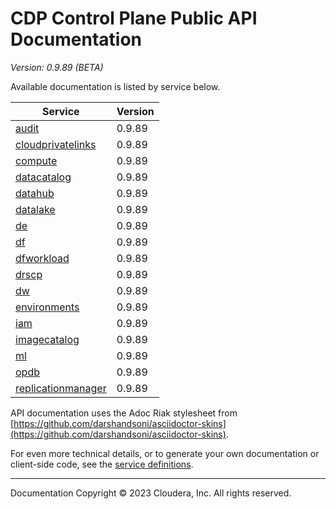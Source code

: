 # CDP Control Plane Public API Documentation

*Version: 0.9.89 (BETA)*

Available documentation is listed by service below.

| Service | Version |
| --- | --- |
| [audit](./audit/index.html) | 0.9.89 |
| [cloudprivatelinks](./cloudprivatelinks/index.html) | 0.9.89 |
| [compute](./compute/index.html) | 0.9.89 |
| [datacatalog](./datacatalog/index.html) | 0.9.89 |
| [datahub](./datahub/index.html) | 0.9.89 |
| [datalake](./datalake/index.html) | 0.9.89 |
| [de](./de/index.html) | 0.9.89 |
| [df](./df/index.html) | 0.9.89 |
| [dfworkload](./dfworkload/index.html) | 0.9.89 |
| [drscp](./drscp/index.html) | 0.9.89 |
| [dw](./dw/index.html) | 0.9.89 |
| [environments](./environments/index.html) | 0.9.89 |
| [iam](./iam/index.html) | 0.9.89 |
| [imagecatalog](./imagecatalog/index.html) | 0.9.89 |
| [ml](./ml/index.html) | 0.9.89 |
| [opdb](./opdb/index.html) | 0.9.89 |
| [replicationmanager](./replicationmanager/index.html) | 0.9.89 |

API documentation uses the Adoc Riak stylesheet from
[https://github.com/darshandsoni/asciidoctor-skins](https://github.com/darshandsoni/asciidoctor-skins).

For even more technical details, or to generate your own documentation or client-side code, see the
[service definitions](swagger/).

----

Documentation Copyright © 2023 Cloudera, Inc. All rights reserved.

